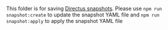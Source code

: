 This folder is for saving [Directus snapshots](https://docs.directus.io/self-hosted/cli.html#migrate-schema-to-a-different-environment).
Please use `npm run snapshot:create` to update the snapshot YAML file and `npm run snapshot:apply` to apply the snapshot YAML file
